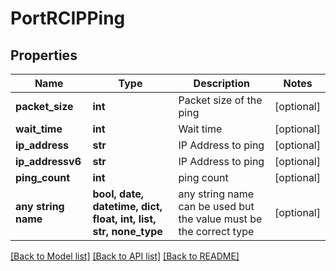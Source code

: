 # PortRCIPPing


## Properties
Name | Type | Description | Notes
------------ | ------------- | ------------- | -------------
**packet_size** | **int** | Packet size of the ping | [optional] 
**wait_time** | **int** | Wait time | [optional] 
**ip_address** | **str** | IP Address to ping | [optional] 
**ip_addressv6** | **str** | IP Address to ping | [optional] 
**ping_count** | **int** | ping count | [optional] 
**any string name** | **bool, date, datetime, dict, float, int, list, str, none_type** | any string name can be used but the value must be the correct type | [optional]

[[Back to Model list]](../README.md#documentation-for-models) [[Back to API list]](../README.md#documentation-for-api-endpoints) [[Back to README]](../README.md)


